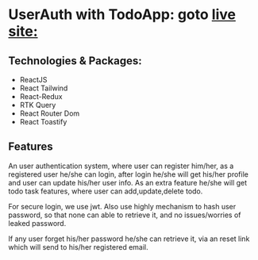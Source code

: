 # UserAuth with TodoApp: goto [live site:](https://starlit-pavlova-c5cfd9.netlify.app/)

## Technologies & Packages:

* ReactJS
* React Tailwind
* React-Redux
* RTK Query
* React Router Dom
* React Toastify

## Features
An user authentication system, where user can register him/her, as a registered user he/she can login, after login he/she will get his/her profile and user can update his/her user info. As an extra feature he/she will get todo task features, where user can add,update,delete todo.

For secure login, we use jwt. Also use highly mechanism to hash user password, so that none can able to retrieve it, and no issues/worries of leaked password.

If any user forget his/her password he/she can retrieve it, via an reset link which will send to his/her registered email.
